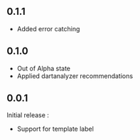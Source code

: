 ## 0.1.1
 - Added error catching

## 0.1.0
 - Out of Alpha state
 - Applied dartanalyzer recommendations

## 0.0.1
Initial release :
 - Support for template label
